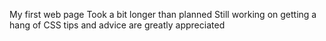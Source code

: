 My first web page
Took a bit longer than planned
Still working on getting a hang of CSS
tips and advice are greatly appreciated

